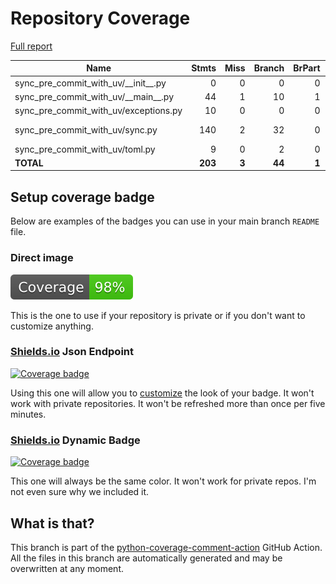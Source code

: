 # Repository Coverage

[Full report](https://htmlpreview.github.io/?https://github.com/ewjoachim/sync-pre-commit-with-uv/blob/python-coverage-comment-action-data/htmlcov/index.html)

| Name                                        |    Stmts |     Miss |   Branch |   BrPart |   Cover |   Missing |
|-------------------------------------------- | -------: | -------: | -------: | -------: | ------: | --------: |
| sync\_pre\_commit\_with\_uv/\_\_init\_\_.py |        0 |        0 |        0 |        0 |    100% |           |
| sync\_pre\_commit\_with\_uv/\_\_main\_\_.py |       44 |        1 |       10 |        1 |     96% |        96 |
| sync\_pre\_commit\_with\_uv/exceptions.py   |       10 |        0 |        0 |        0 |    100% |           |
| sync\_pre\_commit\_with\_uv/sync.py         |      140 |        2 |       32 |        0 |     99% |   134-135 |
| sync\_pre\_commit\_with\_uv/toml.py         |        9 |        0 |        2 |        0 |    100% |           |
|                                   **TOTAL** |  **203** |    **3** |   **44** |    **1** | **98%** |           |


## Setup coverage badge

Below are examples of the badges you can use in your main branch `README` file.

### Direct image

[![Coverage badge](https://raw.githubusercontent.com/ewjoachim/sync-pre-commit-with-uv/python-coverage-comment-action-data/badge.svg)](https://htmlpreview.github.io/?https://github.com/ewjoachim/sync-pre-commit-with-uv/blob/python-coverage-comment-action-data/htmlcov/index.html)

This is the one to use if your repository is private or if you don't want to customize anything.

### [Shields.io](https://shields.io) Json Endpoint

[![Coverage badge](https://img.shields.io/endpoint?url=https://raw.githubusercontent.com/ewjoachim/sync-pre-commit-with-uv/python-coverage-comment-action-data/endpoint.json)](https://htmlpreview.github.io/?https://github.com/ewjoachim/sync-pre-commit-with-uv/blob/python-coverage-comment-action-data/htmlcov/index.html)

Using this one will allow you to [customize](https://shields.io/endpoint) the look of your badge.
It won't work with private repositories. It won't be refreshed more than once per five minutes.

### [Shields.io](https://shields.io) Dynamic Badge

[![Coverage badge](https://img.shields.io/badge/dynamic/json?color=brightgreen&label=coverage&query=%24.message&url=https%3A%2F%2Fraw.githubusercontent.com%2Fewjoachim%2Fsync-pre-commit-with-uv%2Fpython-coverage-comment-action-data%2Fendpoint.json)](https://htmlpreview.github.io/?https://github.com/ewjoachim/sync-pre-commit-with-uv/blob/python-coverage-comment-action-data/htmlcov/index.html)

This one will always be the same color. It won't work for private repos. I'm not even sure why we included it.

## What is that?

This branch is part of the
[python-coverage-comment-action](https://github.com/marketplace/actions/python-coverage-comment)
GitHub Action. All the files in this branch are automatically generated and may be
overwritten at any moment.